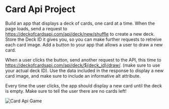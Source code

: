 # Card Api Project 
Build an app that displays a deck of cards, one card at a time. When the page loads, send a request to https://deckofcardsapi.com/api/deck/new/shuffle to create a new deck. Store the Deck ID it gives you, so you can make further requests to retreive each card image. Add a button to your app that allows a user to draw a new card.

When a user clicks the button, send another request to the API, this time to https://deckofcardsapi.com/api/deck/${deck_id}/draw/. (make sure to use your actual deck ID). Use the data included in the response to display a new card image, and make sure to include an informative alt attribute.

Every time the user clicks, the app should display a new card until the deck is empty. Make sure to tell the user there are no cards left!


![Card Api Game](https://user-images.githubusercontent.com/85480558/150851951-bde48e8d-91dc-4351-85dd-a04704d0b887.png)
